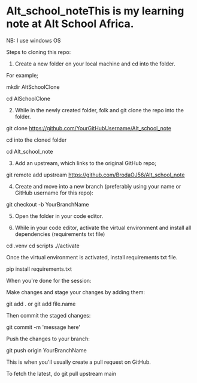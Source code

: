 # Alt_school_noteThis is my learning note at Alt School Africa.

NB: I use windows OS

Steps to cloning this repo:

1. Create a new folder on your local machine and cd into the folder.

For example; 

mkdir AltSchoolClone

cd AlSchoolClone

2. While in the newly created folder, folk and git clone the repo into the folder.

git clone https://github.com/YourGitHubUsername/Alt_school_note

cd  into the cloned folder

cd Alt_school_note 

3. Add an upstream, which links to the original GitHub repo;

git remote add upstream https://github.com/BrodaOJ56/Alt_school_note

4. Create and move into a new branch (preferably using your name or GitHub username for this repo):

git checkout -b YourBranchName

5. Open the folder in your code editor.

6. While in your code editor, activate the virtual environment and install all dependencies (requirements txt file)

cd .venv
cd scripts
.//activate

Once the virtual environment is activated, install requirements txt file.

pip install requirements.txt


When you're done for the session:

Make changes and stage your changes by adding them:

git add . or git add file.name

Then commit the staged changes:

git commit -m 'message here'


Push the changes to your branch:

git push origin YourBranchName

This is when you'll usually create a pull request on GitHub.

To fetch the latest, do 
git pull upstream main
